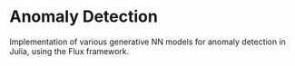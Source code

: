 # Anomaly Detection

Implementation of various generative NN models for anomaly detection in Julia, using the Flux framework.